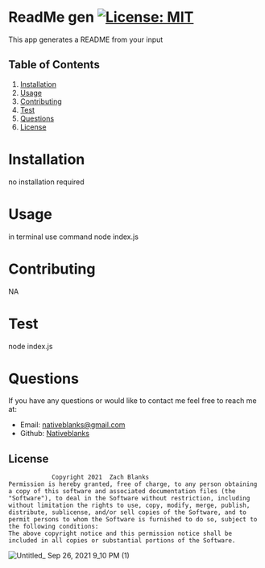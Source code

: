 
# ReadMe gen     [![License: MIT](https://img.shields.io/badge/License-MIT-yellow.svg)](https://opensource.org/licenses/MIT)
This app generates a README from your input
    
## Table of Contents
    
1. [Installation](#installation)
2. [Usage](#usage)
3. [Contributing](#contributing)
4. [Test](#test)
5. [Questions](#questions)
6. [License](#license)
    
# Installation
no installation required
# Usage
in terminal use command node index.js
# Contributing
NA
# Test
node index.js
# Questions
If you have any questions or would like to contact me feel free to reach me at:
- Email: nativeblanks@gmail.com
- Github: [Nativeblanks](https://github.com/Nativeblanks)
## License

                Copyright 2021  Zach Blanks
    Permission is hereby granted, free of charge, to any person obtaining a copy of this software and associated documentation files (the "Software"), to deal in the Software without restriction, including without limitation the rights to use, copy, modify, merge, publish, distribute, sublicense, and/or sell copies of the Software, and to permit persons to whom the Software is furnished to do so, subject to the following conditions:
    The above copyright notice and this permission notice shall be included in all copies or substantial portions of the Software.




![Untitled_ Sep 26, 2021 9_10 PM (1)](https://user-images.githubusercontent.com/86581872/134831971-eac8c262-f54f-445a-9d57-b1b174046372.gif)
